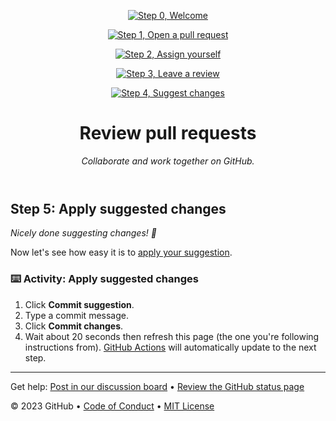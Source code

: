 <header>

<!--
  <<< Author notes: Course header >>>
  Include a 1280×640 image, course title in sentence case, and a concise description in emphasis.
  In your repository settings: enable template repository, add your 1280×640 social image, auto delete head branches.
  Add your open source license, GitHub uses MIT license.
-->
[![Step 0, Welcome](https://github.com/kenedyolisi/github-skills-review-pull-requests/actions/workflows/0-welcome.yml/badge.svg)](https://github.com/kenedyolisi/github-skills-review-pull-requests/actions/workflows/0-welcome.yml)

[![Step 1, Open a pull request](https://github.com/kenedyolisi/github-skills-review-pull-requests/actions/workflows/1-open-a-pull-request.yml/badge.svg)](https://github.com/kenedyolisi/github-skills-review-pull-requests/actions/workflows/1-open-a-pull-request.yml)

[![Step 2, Assign yourself](https://github.com/kenedyolisi/github-skills-review-pull-requests/actions/workflows/2-assign-yourself.yml/badge.svg)](https://github.com/kenedyolisi/github-skills-review-pull-requests/actions/workflows/2-assign-yourself.yml)

[![Step 3, Leave a review](https://github.com/kenedyolisi/github-skills-review-pull-requests/actions/workflows/3-leave-a-review.yml/badge.svg)](https://github.com/kenedyolisi/github-skills-review-pull-requests/actions/workflows/3-leave-a-review.yml)

[![Step 4, Suggest changes](https://github.com/kenedyolisi/github-skills-review-pull-requests/actions/workflows/4-suggest-changes.yml/badge.svg)](https://github.com/kenedyolisi/github-skills-review-pull-requests/actions/workflows/4-suggest-changes.yml)

# Review pull requests

_Collaborate and work together on GitHub._

</header>

<!--
  <<< Author notes: Step 5 >>>
  Start this step by acknowledging the previous step.
  Define terms and link to docs.github.com.
-->

## Step 5: Apply suggested changes

_Nicely done suggesting changes! :partying_face:_

Now let's see how easy it is to [apply your suggestion](https://docs.github.com/en/pull-requests/collaborating-with-pull-requests/reviewing-changes-in-pull-requests/incorporating-feedback-in-your-pull-request).

### :keyboard: Activity: Apply suggested changes

1. Click **Commit suggestion**.
1. Type a commit message.
1. Click **Commit changes**.
1. Wait about 20 seconds then refresh this page (the one you're following instructions from). [GitHub Actions](https://docs.github.com/en/actions) will automatically update to the next step.

<footer>

<!--
  <<< Author notes: Footer >>>
  Add a link to get support, GitHub status page, code of conduct, license link.
-->

---

Get help: [Post in our discussion board](https://github.com/orgs/skills/discussions/categories/review-pull-requests) &bull; [Review the GitHub status page](https://www.githubstatus.com/)


&copy; 2023 GitHub &bull; [Code of Conduct](https://www.contributor-covenant.org/version/2/1/code_of_conduct/code_of_conduct.md) &bull; [MIT License](https://gh.io/mit)

</footer>
